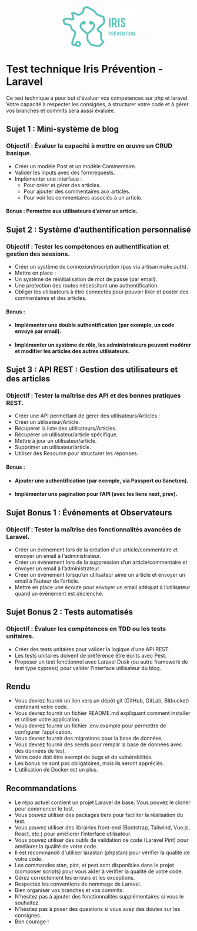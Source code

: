 <p align="center"><a href="https://iris-prevention.fr" target="_blank"><img src="public/img.png" width="200" alt="Iris Logo"></a></p>

# Test technique Iris Prévention - Laravel

Ce test technique a pour but d'évaluer vos competences sur php et laravel.
Votre capacité à respecter les consignes, à structurer votre code et à gérer vos branches et commits sera aussi évaluée.

## Sujet 1 : Mini-système de blog

### Objectif : Évaluer la capacité à mettre en œuvre un CRUD basique.
- Créer un modèle Post et un modèle Commentaire.
- Valider les inputs avec des formrequests.
- Implémenter une interface :
  - Pour créer et gérer des articles.
  - Pour ajouter des commentaires aux articles.
  - Pour voir les commentaires associés à un article.

#### Bonus : Permettre aux utilisateurs d’aimer un article.

## Sujet 2 : Système d’authentification personnalisé

### Objectif : Tester les compétences en authentification et gestion des sessions.
- Créer un système de connexion/inscription (pas via artisan make:auth).
- Mettre en place :
- Un système de réinitialisation de mot de passe (par email).
- Une protection des routes nécessitant une authentification.
- Obliger les utilisateurs à être connectés pour pouvoir liker et poster des commentaires et des articles.

#### Bonus : 
- #### Implémenter une double authentification (par exemple, un code envoyé par email).
- #### Implémenter un système de rôle, les administrateurs peuvent modérer et modifier les articles des autres utilisateurs.

## Sujet 3 : API REST : Gestion des utilisateurs et des articles

### Objectif : Tester la maîtrise des API et des bonnes pratiques REST.
- Créer une API permettant de gérer des utilisateurs/Articles :
- Créer un utilisateur/Article.
- Récupérer la liste des utilisateurs/Articles.
- Récupérer un utilisateur/article spécifique.
- Mettre à jour un utilisateur/article.
- Supprimer un utilisateur/article.
- Utiliser des Resource pour structurer les réponses.

#### Bonus :
- #### Ajouter une authentification (par exemple, via Passport ou Sanctum).
- #### Implémenter une pagination pour l’API (avec les liens next, prev).

## Sujet Bonus 1 : Événements et Observateurs

### Objectif : Tester la maîtrise des fonctionnalités avancées de Laravel.
- Créer un événement lors de la création d'un article/commentaire et envoyer un email à l'administrateur.
- Créer un événement lors de la suppression d’un article/commentaire et envoyer un email à l’administrateur.
- Créer un événement lorsqu’un utilisateur aime un article et envoyer un email à l’auteur de l’article.
- Mettre en place une écoute pour envoyer un email adéquat à l’utilisateur quand un événement est déclenché.

## Sujet Bonus 2 : Tests automatisés

### Objectif : Évaluer les compétences en TDD ou les tests unitaires.
- Créer des tests unitaires pour valider la logique d’une API REST.
- Les tests unitaires doivent de préférence être écrits avec Pest.
- Proposer un test fonctionnel avec Laravel Dusk (ou autre framework de test type cypress) pour valider l’interface utilisateur du blog.

## Rendu
- Vous devrez fournir un lien vers un dépôt git (GitHub, GitLab, Bitbucket) contenant votre code.
- Vous devrez fournir un fichier README.md expliquant comment installer et utiliser votre application.
- Vous devrez fournir un fichier .env.example pour permettre de configurer l’application.
- Vous devrez fournir des migrations pour la base de données.
- Vous devrez fournir des seeds pour remplir la base de données avec des données de test.
- Votre code doit être exempt de bugs et de vulnérabilités.
- Les bonus ne sont pas obligatoires, mais ils seront appréciés.
- L'utilisation de Docker est un plus.

## Recommandations
- Le répo actuel contient un projet Laravel de base. Vous pouvez le cloner pour commencer le test.
- Vous pouvez utiliser des packages tiers pour faciliter la réalisation du test.
- Vous pouvez utiliser des librairies front-end (Bootstrap, Tailwind, Vue.js, React, etc.) pour améliorer l’interface utilisateur.
- Vous pouvez utiliser des outils de validation de code (Laravel Pint) pour améliorer la qualité de votre code.
- Il est recommandé d'utiliser larastan (phpstan) pour vérifier la qualité de votre code.
- Les commandes stan, pint, et pest sont disponibles dans le projet (composer scripts) pour vous aider à vérifier la qualité de votre code.
- Gérez correctement les erreurs et les exceptions.
- Respectez les conventions de nommage de Laravel.
- Bien organiser vos branches et vos commits.
- N’hésitez pas à ajouter des fonctionnalités supplémentaires si vous le souhaitez.
- N’hésitez pas à poser des questions si vous avez des doutes sur les consignes.
- Bon courage !
